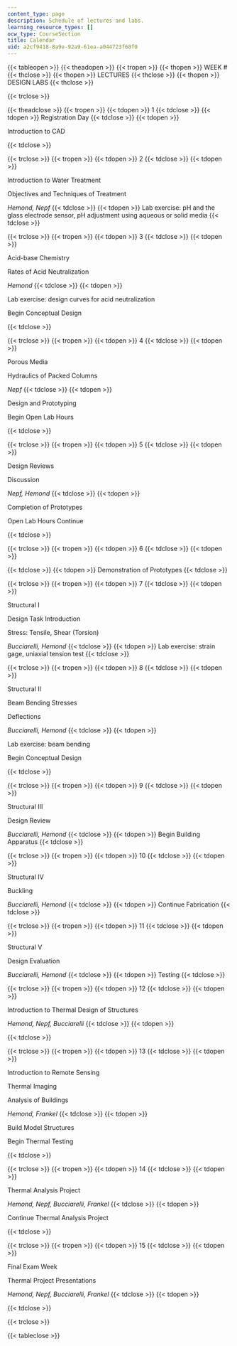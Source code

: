 ```yaml
---
content_type: page
description: Schedule of lectures and labs.
learning_resource_types: []
ocw_type: CourseSection
title: Calendar
uid: a2cf9418-8a9e-92a9-61ea-a044723f68f0
---
```


{{< tableopen >}}
{{< theadopen >}}
{{< tropen >}}
{{< thopen >}}
WEEK #
{{< thclose >}}
{{< thopen >}}
LECTURES
{{< thclose >}}
{{< thopen >}}
DESIGN LABS
{{< thclose >}}

{{< trclose >}}

{{< theadclose >}}
{{< tropen >}}
{{< tdopen >}}
1
{{< tdclose >}}
{{< tdopen >}}
Registration Day
{{< tdclose >}}
{{< tdopen >}}


Introduction to CAD


{{< tdclose >}}

{{< trclose >}}
{{< tropen >}}
{{< tdopen >}}
2
{{< tdclose >}}
{{< tdopen >}}


Introduction to Water Treatment

Objectives and Techniques of Treatment

_Hemond, Nepf_
{{< tdclose >}}
{{< tdopen >}}
Lab exercise: pH and the glass electrode sensor, pH adjustment using aqueous or solid media
{{< tdclose >}}

{{< trclose >}}
{{< tropen >}}
{{< tdopen >}}
3
{{< tdclose >}}
{{< tdopen >}}


Acid-base Chemistry

Rates of Acid Neutralization

_Hemond_
{{< tdclose >}}
{{< tdopen >}}


Lab exercise: design curves for acid neutralization

Begin Conceptual Design


{{< tdclose >}}

{{< trclose >}}
{{< tropen >}}
{{< tdopen >}}
4
{{< tdclose >}}
{{< tdopen >}}


Porous Media

Hydraulics of Packed Columns

_Nepf_
{{< tdclose >}}
{{< tdopen >}}


Design and Prototyping

Begin Open Lab Hours


{{< tdclose >}}

{{< trclose >}}
{{< tropen >}}
{{< tdopen >}}
5
{{< tdclose >}}
{{< tdopen >}}


Design Reviews

Discussion

_Nepf, Hemond_
{{< tdclose >}}
{{< tdopen >}}


Completion of Prototypes

Open Lab Hours Continue


{{< tdclose >}}

{{< trclose >}}
{{< tropen >}}
{{< tdopen >}}
6
{{< tdclose >}}
{{< tdopen >}}

{{< tdclose >}}
{{< tdopen >}}
Demonstration of Prototypes
{{< tdclose >}}

{{< trclose >}}
{{< tropen >}}
{{< tdopen >}}
7
{{< tdclose >}}
{{< tdopen >}}


Structural I

Design Task Introduction

Stress: Tensile, Shear (Torsion)

_Bucciarelli, Hemond_
{{< tdclose >}}
{{< tdopen >}}
Lab exercise: strain gage, uniaxial tension test
{{< tdclose >}}

{{< trclose >}}
{{< tropen >}}
{{< tdopen >}}
8
{{< tdclose >}}
{{< tdopen >}}


Structural II

Beam Bending Stresses

Deflections

_Bucciarelli, Hemond_
{{< tdclose >}}
{{< tdopen >}}


Lab exercise: beam bending

Begin Conceptual Design


{{< tdclose >}}

{{< trclose >}}
{{< tropen >}}
{{< tdopen >}}
9
{{< tdclose >}}
{{< tdopen >}}


Structural III

Design Review

_Bucciarelli, Hemond_
{{< tdclose >}}
{{< tdopen >}}
Begin Building Apparatus
{{< tdclose >}}

{{< trclose >}}
{{< tropen >}}
{{< tdopen >}}
10
{{< tdclose >}}
{{< tdopen >}}


Structural IV

Buckling

_Bucciarelli, Hemond_
{{< tdclose >}}
{{< tdopen >}}
Continue Fabrication
{{< tdclose >}}

{{< trclose >}}
{{< tropen >}}
{{< tdopen >}}
11
{{< tdclose >}}
{{< tdopen >}}


Structural V

Design Evaluation

_Bucciarelli, Hemond_
{{< tdclose >}}
{{< tdopen >}}
Testing
{{< tdclose >}}

{{< trclose >}}
{{< tropen >}}
{{< tdopen >}}
12
{{< tdclose >}}
{{< tdopen >}}


Introduction to Thermal Design of Structures

_Hemond, Nepf, Bucciarelli_
{{< tdclose >}}
{{< tdopen >}}

{{< tdclose >}}

{{< trclose >}}
{{< tropen >}}
{{< tdopen >}}
13
{{< tdclose >}}
{{< tdopen >}}


Introduction to Remote Sensing

Thermal Imaging

Analysis of Buildings

_Hemond, Frankel_
{{< tdclose >}}
{{< tdopen >}}


Build Model Structures

Begin Thermal Testing


{{< tdclose >}}

{{< trclose >}}
{{< tropen >}}
{{< tdopen >}}
14
{{< tdclose >}}
{{< tdopen >}}


Thermal Analysis Project

_Hemond, Nepf, Bucciarelli, Frankel_
{{< tdclose >}}
{{< tdopen >}}


Continue Thermal Analysis Project


{{< tdclose >}}

{{< trclose >}}
{{< tropen >}}
{{< tdopen >}}
15
{{< tdclose >}}
{{< tdopen >}}


Final Exam Week

Thermal Project Presentations

_Hemond, Nepf, Bucciarelli, Frankel_
{{< tdclose >}}
{{< tdopen >}}

{{< tdclose >}}

{{< trclose >}}

{{< tableclose >}}